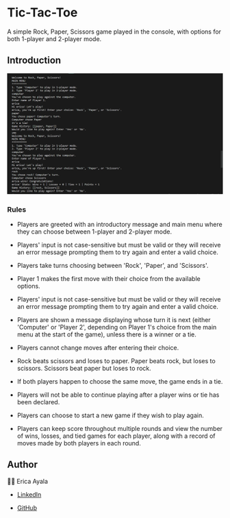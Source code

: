 # Tic-Tac-Toe

A simple Rock, Paper, Scissors game played in the console, with options for both 1-player and 2-player mode.

## Introduction

<img src="./images/Rock-Paper-Scissors-Game-Preview.png" alt="Rock, Paper, Scissors">

### Rules

* Players are greeted with an introductory message and main menu where they can choose between 1-player and 2-player mode.

* Players' input is not case-sensitive but must be valid or they will receive an error message prompting them to try again and enter a valid choice.

* Players take turns choosing between 'Rock', 'Paper', and 'Scissors'.

* Player 1 makes the first move with their choice from the available options.

* Players' input is not case-sensitive but must be valid or they will receive an error message prompting them to try again and enter a valid choice.

* Players are shown a message displaying whose turn it is next (either 'Computer' or 'Player 2', depending on Player 1's choice from the main menu at the start of the game), unless there is a winner or a tie.

* Players cannot change moves after entering their choice.

* Rock beats scissors and loses to paper. Paper beats rock, but loses to scissors. Scissors beat paper but loses to rock.

* If both players happen to choose the same move, the game ends in a tie.

* Players will not be able to continue playing after a player wins or tie has been declared.

* Players can choose to start a new game if they wish to play again.

* Players can keep score throughout multiple rounds and view the number of wins, losses, and tied games for each player, along with a record of moves made by both players in each round.

## Author

:woman_technologist: Erica Ayala

* [LinkedIn](https://www.linkedin.com/in/ayalavirtual)

* [GitHub](https://www.github.com/AyalaVirtual) 



